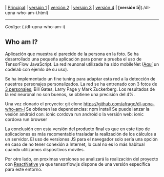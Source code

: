 | [Principal](./index.html) | [versión 1](./dl-upna-Face-Recognition-01-CNN.html) |  [versión 2](./dl-upna-Face-Recognition-02-VGGFace2Keras.html) | [versión 3](./dl-upna-Face-Recognition-03-VGGFace2Keras-Architectures.html) |  [versión 4](./dl-upna-Face-Recognition-04-FineTuning.html) | **[versión 5]**(./dl-upna-who-am-i.html) 

----

*Código*: (./dl-upna-who-am-i)

## Who am I?

Aplicación que muestra el parecido de la persona en la foto.
Se ha desarrollado una pequeña aplicación para poner a prueba el uso de TensorFlow JavaScript.
La red reunonal utilizada ha sido mobileNet ([Aquí](https://codelabs.developers.google.com/codelabs/tensorflowjs-teachablemachine-codelab/) un codelab con ejemlo de su uso).

Se ha implementado un fine tuning para adaptar esta red a la detección de nuestros personajes personalizados.
La red se ha entrenado con 3 fotos de [3 personajes](./dl-upna-who-am-i.html/src/assets/data); Bill Gates, Larry Page y Mark Zuckerberg.
Los resultados de la red neuronal no son buenos, se obtiene una precisión del 4%.

Una vez clonado el proyecto: git clone https://github.com/afrago/dl-upna-who-am-i
Se obtienen las dependencias: npm install
Se puede lanzar la vesión android con: ionic cordova run android
o la versión web: ionic cordova run browser

La conclusión con esta versión del producto final es que en este tipo de aplicaciones es más recomentable trasladar la realización de los cálculos a un servidor. El uso de versiones JS para el navegador solo sería una opción en caso de no tener conexión a Internet, lo cual no es lo más habitual cuando utilizamos dispositivos móviles.

Por otro lado, en proximas versiones se analizará la realización del proyecto con [ReactNative](https://blog.tensorflow.org/2020/02/tensorflowjs-for-react-native-is-here.html) ya que tensorflow.js dispone de una versión específica para este entorno.




